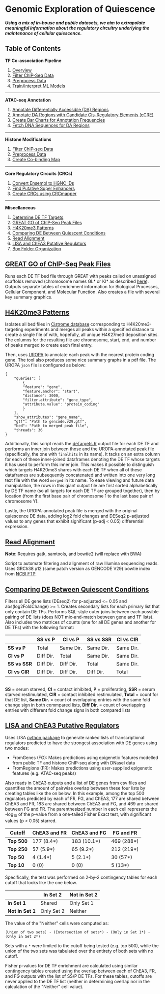 # **Genomic Exploration of Quiescence**
_**Using a mix of in-house and public datasets, we aim to extrapolate meaningful information about the regulatory circuitry underlying the maintenance of cellular quiescence.**_

## **Table of Contents**

**TF Co-association Pipeline**
1. [Overview](tfchip/Poster.pdf)
1. [Filter ChIP-Seq Data](tfchip/info.md#filter-chip-seq-data)
1. [Preprocess Data](tfchip/info.md#preprocess-data)
1. [Train/Interpret ML Models](tfchip/info.md#train/interpret-ml-models)

---

**ATAC-seq Annotation**
1. [Annotate Differentially Accessible (DA) Regions](atac/info.md#annotate-da-regions)
1. [Annotate DA Regions with Candidate Cis-Regulatory Elements (cCRE)](atac/info.md#Compare-with-cCRE-databases)
1. [Create Bar Charts for Annotation Frequencies](atac/info.md#create-bar-charts-for-annotations)
1. [Fetch DNA Sequences for DA Regions](atac/info.md#fetch-reference-sequences)

---

**Histone Modifications**
1. [Filter ChIP-seq Data](hmchip/info.md#filter-chip-seq-data)
1. [Preprocess Data](hmchip/info.md#preprocess-data)
1. [Create Co-binding Map](hmchip/info.md#create-co-binding-map)

---

**Core Regulatory Circuits (CRCs)**
1. [Convert Ensembl to HGNC IDs](CRC/info.md#convert-ensembl-to-hgnc-ids)
1. [Find Putative Super Enhancers](CRC/info.md#find-putative-super-enhancers)
1. [Create CRCs using CRCmapper](CRC/info.md#create-crcs-using-crcmapper)

---

**Miscellaneous**
1. [Determine DE TF Targets](beta/info.md)
1. [GREAT GO of ChIP-Seq Peak Files](#great-go-of-chip-seq-peak-files)
1. [H4K20me3 Patterns](#h4k20me3-patterns)
1. [Comparing DE Between Quiescent Conditions](#comparing-DE-between-quiescent-conditions)
1. [Read Alignment](#read-alignment)
1. [LISA and ChEA3 Putative Regulators](#lisa-and-chea3-putative-regulators)
1. [Box Folder Organization](box.md)

## [GREAT GO of ChIP-Seq Peak Files](greatBatch.R)

Runs each DE TF bed file through GREAT with peaks called on unassigned scaffolds removed (chromosome names GL* or KI* as described [here](https://github.com/dpryan79/ChromosomeMappings/blob/master/GRCh38_ensembl2UCSC.txt)). Outputs separate tables of enrichment information for Biological Processes, Cellular Component, and Molecular Function. Also creates a file with several key summary graphics.

## [H4K20me3 Patterns](H4K20me3.py)

Isolates all bed files in [Cistrome database](http://cistrome.org/db/#/) corresponding to H4K20me3-targeting experiments and merges all peaks within a specified distance to create a single file of with, hopefully, all unique H4K27me3 deposition sites. The columns for the resulting file are chromosome, start, end, and number of peaks merged to create each final entry.

Then, uses [UROPA](https://www.nature.com/articles/s41598-017-02464-y#Sec2) to annotate each peak with the nearest protein coding gene. The tool also produces some nice summary graphs in a pdf file. The UROPA `json` file is configured as below:

    {
        "queries": [
            {
            "feature": "gene",
            "feature.anchor": "start",
            "distance": 3000,
            "filter.attribute": "gene_type",
            "attribute.value": "protein_coding"
            }
        ],
        "show_attributes": "gene_name",
        "gtf": "Path to gencode.v29.gtf",
        "bed": "Path to merged peak file",
        "threads": 36
    }

Additionally, this script reads the [deTargets.R](#detargetsR) output file for each DE TF and performs an inner join between those and the UROPA-annotated peak file (specifically, the one with `finalhits` in its name). It tacks on an extra column for each of these inner-joined dataframes denoting the DE TF whose targets it has used to perform this inner join. This makes it possible to distinguish which targets H4K20me3 shares with each DE TF when all of these dataframes are subsequently concatenated and written into one very long text file with the word `merged` in its name. To ease viewing and future data manipulation, the rows in this giant output file are first sorted alphabetically by DE TF name (so all targets for each DE TF are grouped together), then by location (from the first base pair of chromosome 1 to the last base pair of chromosome Y).

Lastly, the UROPA-annotated peak file is merged with the original quiescence DE data, adding log2 fold changes and DESeq2 p-adjusted values to any genes that exhibit significant (p-adj < 0.05) differential expression.

## [Read Alignment](readmap.sh)

**Note**: Requires gatk, samtools, and bowtie2 (will replace with BWA)

Script to automate filtering and alignment of raw Illumina sequencing reads. Uses GRCh38.p12 (same patch version as GENCODE V29) bowtie index from [NCBI FTP](https://ftp.ncbi.nlm.nih.gov/genomes/all/GCA/000/001/405/GCA_000001405.27_GRCh38.p12/GRCh38_major_release_seqs_for_alignment_pipelines/).

## [Comparing DE Between Quiescent Conditions](newCond.py)
Filters all DE gene lists (DEseq2) for p-adjusted <= 0.05 and abs(log2FoldChange) >= 1. Creates secondary lists for each primary list that only contain DE TFs. Performs SQL-style outer joins between each possible pairing of DE lists (does NOT mix-and-match between gene and TF lists). Also includes two matrices of counts (one for all DE genes and another for DE TFs) with the following format:

<center>

&nbsp;       | SS vs P | CI vs P | SS vs SSR | CI vs CIR
-------------|---------|---------|-----------|----------
**SS vs P**  |Total    |Same Dir.|Same Dir.  |Same Dir.
**CI vs P**  |Diff Dir.|Total    |Same Dir.  |Same Dir.
**SS vs SSR**|Diff Dir.|Diff Dir.|Total      |Same Dir.
**CI vs CIR**|Diff Dir.|Diff Dir.|Diff Dir.  |Total

</center>

&nbsp;  
**SS** = serum starved, **CI** = contact inhibited, **P** = proliferating, **SSR** = serum starved restimulated, **CIR** = contact inhibited restimulated, **Total** = count for that DE list, **Same Dir.** = count of overlapping entries with the same fold change sign in both commpared lists, **Diff Dir.** = count of overlapping entries with different fold change signs in both compared lists

## [LISA and ChEA3 Putative Regulators](lisa_chea3.py)
Uses LISA [python package](https://github.com/liulab-dfci/lisa2) to generate ranked lists of transcriptional regulators predicted to have the strongest association with DE genes using two modes:
- FromGenes (FG): Makes predictions using epigenetic features modelled from public TF and histone ChIP-seq along with DNaseI data
- FromRegions (FR): Makes predictions using user-supplied epigenetic features (e.g. ATAC-seq peaks)

Also reads in ChEA3 outputs and a list of DE genes from csv files and quantifies the amount of pairwise overlap between these four lists by creating tables like the on below. In this example, among the top 500 regulators predicted by each of FR, FG, and ChEA3, 177 are shared between ChEA3 and FR, 183 are shared between ChEA3 and FG, and 469 are shared between FG and FR. The parenthesized number in each cell represents the -log<sub>10</sub> of the p-value from a one-tailed Fisher Exact test, with significant values (p < 0.05) starred. 

<center>

**Cutoff**   | **ChEA3 and FR** | **ChEA3 and FG** | **FG and FR** 
-------------|------------------|------------------|---------------
**Top 500**  |177 (8.4\*)       |183 (10.1\*)      |469 (288\*)    
**Top 250**  |57 (5.9\*)        |65 (9.2\*)        |212 (219\*)    
**Top 50**   |4 (1.4\*)         |5 (2.1\*)         |30 (57\*)      
**Top 10**   |0 (0)             |0 (0)             |5 (13\*)       

</center>

Specifically, the test was performed on 2-by-2 contingency tables for each cutoff that looks like the one below.

<center>

 &nbsp;          | **In Set 2** | **Not in Set 2** 
-----------------|--------------|------------------
**In Set 1**     | Shared       | Only Set 1      
**Not in Set 1** |Only Set 2    | Neither        

</center>

The value of the "Neither" cells were computed as:

    (Union of two sets) - (Intersection of sets*) - (Only in Set 1*) - (Only in Set 2*)

Sets with a `*` were limited to the cutoff being tested (e.g. top 500), while the union of the two sets was tabulated over the entirety of both sets with no cutoff.

Fisher p-values for DE TF enrichment are calculated using similar contingency tables created using the overlap between each of ChEA3, FR, and FG outputs with the list of SS/P DE TFs. For these tables, cutoffs are never applied to the DE TF list (neither in determining overlap nor in the calculation of the "Neither" cell value).